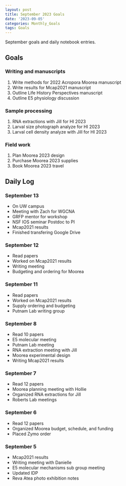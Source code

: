 ```yaml
---
layout: post
title: September 2023 Goals
date: '2023-09-05'
categories: Monthly_Goals
tags: Goals
---
```

September goals and daily notebook entries. 

## Goals  

### Writing and manuscripts 
              
1. Write methods for 2022 Acropora Moorea manuscript 
2. Write results for Mcap2021 manuscript
3. Outline Life History Perspectives manuscript 
4. Outline E5 physiology discussion

### Sample processing

1. RNA extractions with Jill for HI 2023
2. Larval size photograph analyze for HI 2023 
3. Larval cell density analyze with Jill for HI 2023

### Field work

1. Plan Moorea 2023 design 
2. Purchase Moorea 2023 supplies 
3. Book Moorea 2023 travel

## **Daily Log**   

### September 13

- On UW campus
- Meeting with Zach for WGCNA
- GRFP mentor for workshop 
- NSF IOS seminar Postdoc to PI 
- Mcap2021 results
- Finished transfering Google Drive 

### September 12

- Read papers
- Worked on Mcap2021 results 
- Writing meeting 
- Budgeting and ordering for Moorea

### September 11

- Read papers 
- Worked on Mcap2021 results 
- Supply ordering and budgeting 
- Putnam Lab writing group

### September 8

- Read 10 papers
- E5 molecular meeting
- Putnam Lab meeting 
- RNA extraction meeting with Jill
- Moorea experimental design
- Writing Mcap2021 results 

### September 7

- Read 12 papers
- Moorea planning meeting with Hollie 
- Organized RNA extractions for Jill 
- Roberts Lab meetings 

### September 6

- Read 12 papers
- Organized Moorea budget, schedule, and funding 
- Placed Zymo order 

### September 5

- Mcap2021 results 
- Writing meeting with Danielle
- E5 molecular mechanisms sub group meeting 
- Updated IDP 
- Reva Atea photo exhibition notes
